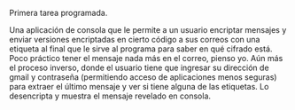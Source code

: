Primera tarea programada.

Una aplicación de consola que le permite a un usuario encriptar mensajes y
enviar versiones encriptadas en cierto código a sus correos con una etiqueta al
final que le sirve al programa para saber en qué cifrado está. 
Poco práctico tener el mensaje nada más en el correo, pienso yo.
Aún más el proceso inverso, donde el usuario tiene que ingresar su dirección de
gmail y contraseña (permitiendo acceso de aplicaciones menos seguras) para extraer 
el último mensaje y ver si tiene alguna de las etiquetas. Lo desencripta y muestra 
el mensaje revelado en consola.
